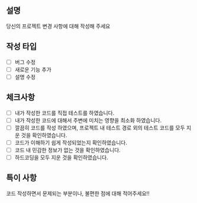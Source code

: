 ## 설명
당신의 프로젝트 변경 사항에 대해 작성해 주세요

## 작성 타입
- [ ] 버그 수정
- [ ] 새로운 기능 추가
- [ ] 설명 수정

## 체크사항
- [ ] 내가 작성한 코드를 직접 테스트를 하였습니다.
- [ ] 내가 작성한 코드에 대해서 주변에 미치는 영향을 최소화 하였습니다.
- [ ] 깔끔히 코드를 작성 하였으며, 프로젝트 내 테스트 경로 외의 테스트 코드를 모두 지운 것을 확인하였습니다.
- [ ] 코드가 이해하기 쉽게 작성되었는지 확인하였습니다.
- [ ] 코드 내 민감한 정보가 없는 것을 확인하였습니다.
- [ ] 하드코딩을 모두 지운 것을 확인하였습니다.

## 특이 사항
코드 작성하면서 문제되는 부분이나, 불편한 점에 대해 적어주세요!!
